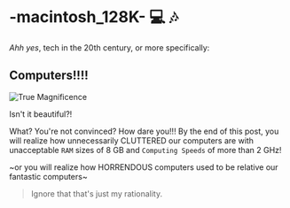 # -macintosh_128K- :computer: :notes:
*Ahh yes*, tech in the 20th century, or more specifically:

## Computers!!!!
![True Magnificence](https://user-images.githubusercontent.com/123292179/214824275-9c4072d1-efaf-446f-9ba8-7cb66c8382a3.png)

Isn't it beautiful?!

What? You're not convinced? How dare you!!! By the end of this post, you will realize how unnecessarily CLUTTERED our computers are with unacceptable `RAM`
sizes of 8 GB and `Computing Speeds` of more than 2 GHz! 

~or you will realize how HORRENDOUS computers used to be relative our fantastic computers~
 > Ignore that that's just my rationality.



